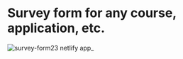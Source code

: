 
# Survey form for any course, application, etc.
![survey-form23 netlify app_](https://user-images.githubusercontent.com/27889651/229302782-c324a406-2177-4cb1-91a5-5965b6035428.png)
